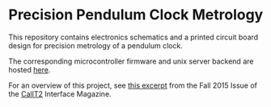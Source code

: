 # Precision Pendulum Clock Metrology

This repository contains electronics schematics and a printed circuit board design for precision metrology of a pendulum clock.

The corresponding microcontroller firmware and unix server backend are hosted [here](https://github.com/captainkirkby/Gears).

For an overview of this project, see [this excerpt](https://github.com/dkirkby/ticktock/blob/master/InterfaceMagazineFall2015.pdf) from the Fall 2015 Issue of the [CalIT2](http://www.calit2.uci.edu) Interface Magazine.
